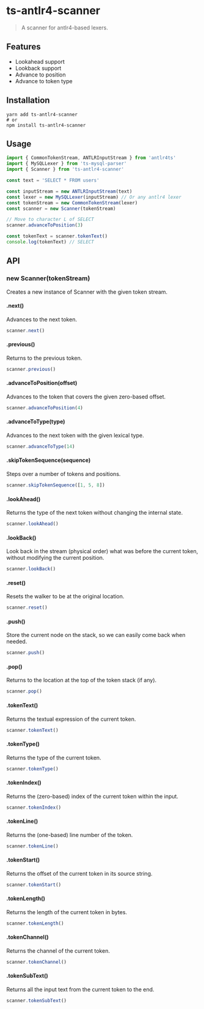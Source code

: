 # ts-antlr4-scanner

> A scanner for antlr4-based lexers.

## Features

- Lookahead support
- Lookback support
- Advance to position
- Advance to token type

## Installation

```shell
yarn add ts-antlr4-scanner
# or
npm install ts-antlr4-scanner
```

## Usage

```typescript
import { CommonTokenStream, ANTLRInputStream } from 'antlr4ts'
import { MySQLLexer } from 'ts-mysql-parser'
import { Scanner } from 'ts-antlr4-scanner'

const text = 'SELECT * FROM users'

const inputStream = new ANTLRInputStream(text)
const lexer = new MySQLLexer(inputStream) // Or any antlr4 lexer
const tokenStream = new CommonTokenStream(lexer)
const scanner = new Scanner(tokenStream)

// Move to character L of SELECT
scanner.advanceToPosition(3)

const tokenText = scanner.tokenText()
console.log(tokenText) // SELECT
```

## API

### new Scanner(tokenStream)

Creates a new instance of Scanner with the given token stream.

#### .next()

Advances to the next token.

```typescript
scanner.next()
```

#### .previous()

Returns to the previous token.

```typescript
scanner.previous()
```

#### .advanceToPosition(offset)

Advances to the token that covers the given zero-based offset.

```typescript
scanner.advanceToPosition(4)
```

#### .advanceToType(type)

Advances to the next token with the given lexical type.

```typescript
scanner.advanceToType(14)
```

#### .skipTokenSequence(sequence)

Steps over a number of tokens and positions.

```typescript
scanner.skipTokenSequence([1, 5, 8])
```

#### .lookAhead()

Returns the type of the next token without changing the internal state.

```typescript
scanner.lookAhead()
```

#### .lookBack()

Look back in the stream (physical order) what was before the current token, without modifying the current position.

```typescript
scanner.lookBack()
```

#### .reset()

Resets the walker to be at the original location.

```typescript
scanner.reset()
```

#### .push()

Store the current node on the stack, so we can easily come back when needed.

```typescript
scanner.push()
```

#### .pop()

Returns to the location at the top of the token stack (if any).

```typescript
scanner.pop()
```

#### .tokenText()

Returns the textual expression of the current token.

```typescript
scanner.tokenText()
```

#### .tokenType()

Returns the type of the current token.

```typescript
scanner.tokenType()
```

#### .tokenIndex()

Returns the (zero-based) index of the current token within the input.

```typescript
scanner.tokenIndex()
```

#### .tokenLine()

Returns the (one-based) line number of the token.

```typescript
scanner.tokenLine()
```

#### .tokenStart()

Returns the offset of the current token in its source string.

```typescript
scanner.tokenStart()
```

#### .tokenLength()

Returns the length of the current token in bytes.

```typescript
scanner.tokenLength()
```

#### .tokenChannel()

Returns the channel of the current token.

```typescript
scanner.tokenChannel()
```

#### .tokenSubText()

Returns all the input text from the current token to the end.

```typescript
scanner.tokenSubText()
```
